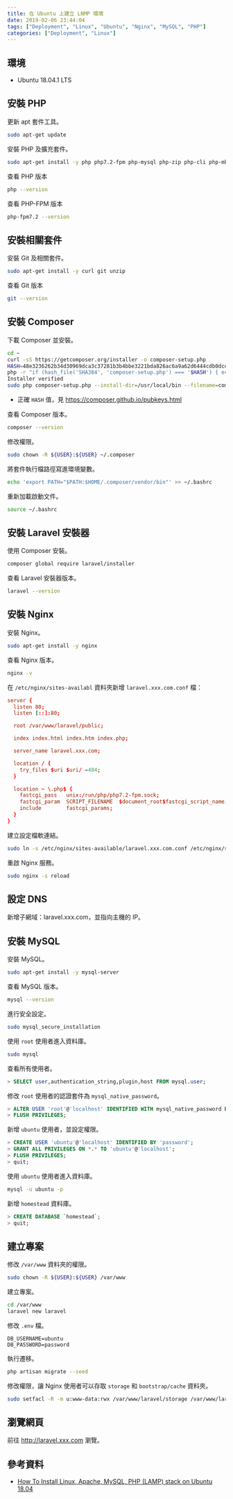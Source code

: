```yaml
---
title: 在 Ubuntu 上建立 LNMP 環境
date: 2019-02-06 23:44:04
tags: ["Deployment", "Linux", "Ubuntu", "Nginx", "MySQL", "PHP"]
categories: ["Deployment", "Linux"]
---
```


## 環境

- Ubuntu 18.04.1 LTS

## 安裝 PHP

更新 apt 套件工具。

```bash
sudo apt-get update
```

安裝 PHP 及擴充套件。

```bash
sudo apt-get install -y php php7.2-fpm php-mysql php-zip php-cli php-mbstring php-xml php-curl
```

查看 PHP 版本

```bash
php --version
```

查看 PHP-FPM 版本

```bash
php-fpm7.2 --version
```

## 安裝相關套件

安裝 Git 及相關套件。

```bash
sudo apt-get install -y curl git unzip
```

查看 Git 版本

```bash
git --version
```

## 安裝 Composer

下載 Composer 並安裝。

```bash
cd ~
curl -sS https://getcomposer.org/installer -o composer-setup.php
HASH=48e3236262b34d30969dca3c37281b3b4bbe3221bda826ac6a9a62d6444cdb0dcd0615698a5cbe587c3f0fe57a54d8f5
php -r "if (hash_file('SHA384', 'composer-setup.php') === '$HASH') { echo 'Installer verified'; } else { echo 'Installer corrupt'; unlink('composer-setup.php'); } echo PHP_EOL;"
Installer verified
sudo php composer-setup.php --install-dir=/usr/local/bin --filename=composer
```

- 正確 `HASH` 值，見 https://composer.github.io/pubkeys.html

查看 Composer 版本。

```bash
composer --version
```

修改權限。

```bash
sudo chown -R ${USER}:${USER} ~/.composer
```

將套件執行檔路徑寫進環境變數。

```bash
echo 'export PATH="$PATH:$HOME/.composer/vendor/bin"' >> ~/.bashrc
```

重新加載啟動文件。

```bash
source ~/.bashrc
```

## 安裝 Laravel 安裝器

使用 Composer 安裝。

```bash
composer global require laravel/installer
```

查看 Laravel 安裝器版本。

```bash
laravel --version
```

## 安裝 Nginx

安裝 Nginx。

```bash
sudo apt-get install -y nginx
```

查看 Nginx 版本。

```bash
nginx -v
```

在 `/etc/nginx/sites-availabl` 資料夾新增 `laravel.xxx.com.conf` 檔：

```conf
server {
  listen 80;
  listen [::]:80;

  root /var/www/laravel/public;

  index index.html index.htm index.php;

  server_name laravel.xxx.com;

  location / {
    try_files $uri $uri/ =404;
  }

  location ~ \.php$ {
    fastcgi_pass   unix:/run/php/php7.2-fpm.sock;
    fastcgi_param  SCRIPT_FILENAME  $document_root$fastcgi_script_name;
    include        fastcgi_params;
  }
}
```

建立設定檔軟連結。

```bash
sudo ln -s /etc/nginx/sites-available/laravel.xxx.com.conf /etc/nginx/sites-enabled/laravel.xxx.com.conf
```

重啟 Nginx 服務。

```bash
sudo nginx -s reload
```

## 設定 DNS

新增子網域：laravel.xxx.com，並指向主機的 IP。

## 安裝 MySQL

安裝 MySQL。

```bash
sudo apt-get install -y mysql-server
```

查看 MySQL 版本。

```bash
mysql --version
```

進行安全設定。

```bash
sudo mysql_secure_installation
```

使用 `root` 使用者進入資料庫。

```bash
sudo mysql
```

查看所有使用者。

```sql
> SELECT user,authentication_string,plugin,host FROM mysql.user;
```

修改 `root` 使用者的認證套件為 `mysql_native_password`。

```sql
> ALTER USER 'root'@'localhost' IDENTIFIED WITH mysql_native_password BY 'password';
> FLUSH PRIVILEGES;
```

新增 `ubuntu` 使用者，並設定權限。

```sql
> CREATE USER 'ubuntu'@'localhost' IDENTIFIED BY 'password';
> GRANT ALL PRIVILEGES ON *.* TO 'ubuntu'@'localhost';
> FLUSH PRIVILEGES;
> quit;
```

使用 `ubuntu` 使用者進入資料庫。

```bash
mysql -u ubuntu -p
```

新增 `homestead` 資料庫。

```sql
> CREATE DATABASE `homestead`;
> quit;
```

## 建立專案

修改 `/var/www` 資料夾的權限。

```bash
sudo chown -R ${USER}:${USER} /var/www
```

建立專案。

```bash
cd /var/www
laravel new laravel
```

修改 `.env` 檔。

```env
DB_USERNAME=ubuntu
DB_PASSWORD=password
```

執行遷移。

```bash
php artisan migrate --seed
```

修改權限，讓 Nginx 使用者可以存取 `storage` 和 `bootstrap/cache` 資料夾。

```bash
sudo setfacl -R -m u:www-data:rwx /var/www/laravel/storage /var/www/laravel/bootstrap/cache
```

## 瀏覽網頁

前往 <http://laravel.xxx.com> 瀏覽。

## 參考資料

- [How To Install Linux, Apache, MySQL, PHP (LAMP) stack on Ubuntu 18.04](https://www.digitalocean.com/community/tutorials/how-to-install-linux-apache-mysql-php-lamp-stack-ubuntu-18-04)
